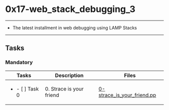 # 0x17-web_stack_debugging_3

---

* The latest installment in web debugging using LAMP Stacks

---

## Tasks 

### Mandatory

| Tasks | Description | Files |
| ----- | ----- | -----|
| <ul><li> - [ ] Task 0 </li></ul> | 0. Strace is your friend | [0-strace_is_your_friend.pp](0-strace_is_your_friend.pp) |

